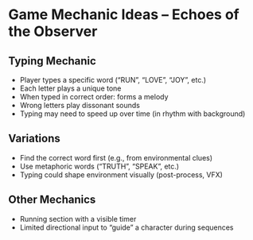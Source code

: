 # Game Mechanic Ideas – Echoes of the Observer

## Typing Mechanic
- Player types a specific word (“RUN”, “LOVE”, “JOY”, etc.)
- Each letter plays a unique tone
- When typed in correct order: forms a melody
- Wrong letters play dissonant sounds
- Typing may need to speed up over time (in rhythm with background)

## Variations
- Find the correct word first (e.g., from environmental clues)
- Use metaphoric words (“TRUTH”, “SPEAK”, etc.)
- Typing could shape environment visually (post-process, VFX)

## Other Mechanics
- Running section with a visible timer
- Limited directional input to “guide” a character during sequences
